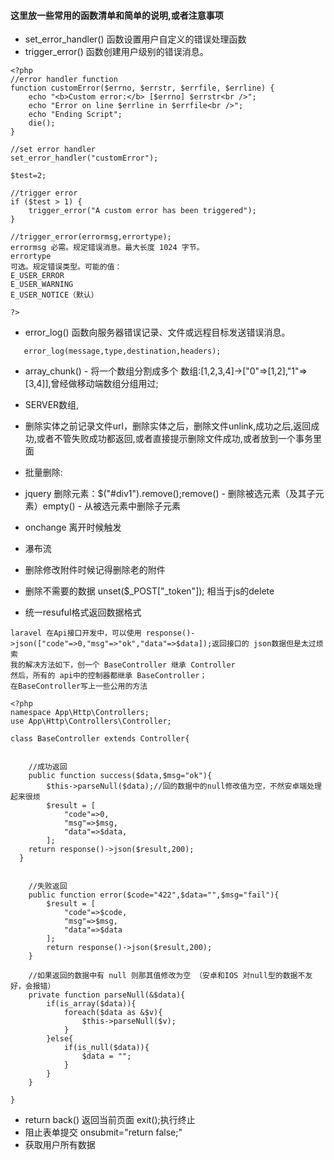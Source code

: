 #### 这里放一些常用的函数清单和简单的说明,或者注意事项

* set_error_handler() 函数设置用户自定义的错误处理函数
* trigger_error() 函数创建用户级别的错误消息。

```
<?php
//error handler function
function customError($errno, $errstr, $errfile, $errline) {
    echo "<b>Custom error:</b> [$errno] $errstr<br />";
    echo "Error on line $errline in $errfile<br />";
    echo "Ending Script";
    die();
}
 
//set error handler
set_error_handler("customError");
 
$test=2;
 
//trigger error
if ($test > 1) {
    trigger_error("A custom error has been triggered");
}

//trigger_error(errormsg,errortype);
errormsg 必需。规定错误消息。最大长度 1024 字节。
errortype	
可选。规定错误类型。可能的值：
E_USER_ERROR
E_USER_WARNING
E_USER_NOTICE（默认）

?>
```

* error_log() 函数向服务器错误记录、文件或远程目标发送错误消息。
```
   error_log(message,type,destination,headers);
```

* array_chunk() - 将一个数组分割成多个 数组:[1,2,3,4]->["0"=>[1,2],"1"=>[3,4]],曾经做移动端数组分组用过;

* SERVER数组,


* 删除实体之前记录文件url，删除实体之后，删除文件unlink,成功之后,返回成功,或者不管失败成功都返回,或者直接提示删除文件成功,或者放到一个事务里面


* 批量删除:

* jquery 删除元素：$("#div1").remove();remove() - 删除被选元素（及其子元素）empty() - 从被选元素中删除子元素

* onchange 离开时候触发

* 瀑布流

* 删除修改附件时候记得删除老的附件

* 删除不需要的数据 unset($_POST["_token"]); 相当于js的delete 


* 统一resuful格式返回数据格式  

```
laravel 在Api接口开发中，可以使用 response()->json(["code"=>0,"msg"=>"ok","data"=>$data]);返回接口的 json数据但是太过烦索
我的解决方法如下，创一个 BaseController 继承 Controller
然后，所有的 api中的控制器都继承 BaseController；
在BaseController写上一些公用的方法

<?php
namespace App\Http\Controllers;
use App\Http\Controllers\Controller;
 
class BaseController extends Controller{
 
 
    //成功返回
    public function success($data,$msg="ok"){
        $this->parseNull($data);//回的数据中的null修改值为空，不然安卓端处理起来很烦
        $result = [
            "code"=>0,
            "msg"=>$msg,
            "data"=>$data,
        ];
    return response()->json($result,200);
  }
 
 
    //失败返回
    public function error($code="422",$data="",$msg="fail"){
        $result = [
            "code"=>$code,
            "msg"=>$msg,
            "data"=>$data
        ];
        return response()->json($result,200);
    }
 
    //如果返回的数据中有 null 则那其值修改为空 （安卓和IOS 对null型的数据不友好，会报错）
    private function parseNull(&$data){
        if(is_array($data)){
            foreach($data as &$v){
                $this->parseNull($v);
            }
        }else{
            if(is_null($data)){
                $data = "";
            }
        }
    }
 
}

```


* return back() 返回当前页面 exit();执行终止
* 阻止表单提交 onsubmit="return false;"
* 获取用户所有数据